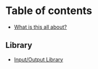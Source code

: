 # Table of contents

* [What is this all about?](README.md)

## Library

* [Input/Output Library](library/input-output-library.md)

